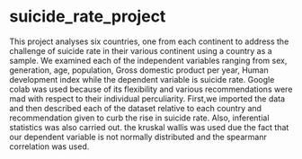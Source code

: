 # suicide_rate_project
This project analyses six countries, one from each continent to address the challenge of suicide rate in their various continent using a country as a sample. We examined each of the independent variables ranging from sex, generation, age, population, Gross domestic product per year, Human development index while the dependent variable is suicide rate.
Google colab was used because of its flexibility and various recommendations were mad with respect to their individual perculiarity. First,we imported the data and then described each of the dataset relative to each country and recommendation given to curb the rise in suicide rate. 
Also, inferential statistics was also carried out. the kruskal wallis was used due the fact that our dependent variable is not normally distributed and the spearmanr correlation was used. 
